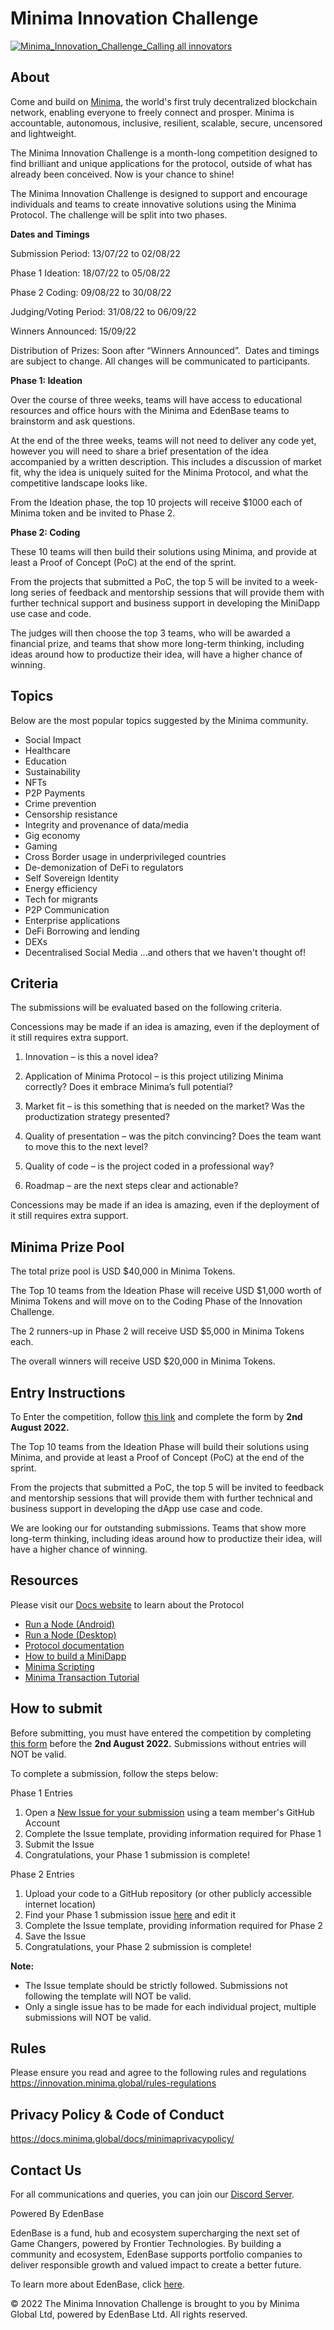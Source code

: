 # Minima Innovation Challenge
[![Minima_Innovation_Challenge_Calling all innovators](https://user-images.githubusercontent.com/92978315/178734996-2a801dcd-ad85-45c2-bfb1-951350e71380.png)](https://innovation.minima.global/)

## About
Come and build on [Minima](https://www.minima.global/), the world's first truly decentralized blockchain network, enabling everyone to freely connect and prosper. Minima is accountable, autonomous, inclusive, resilient, scalable, secure, uncensored and lightweight.

The Minima Innovation Challenge is a month-long competition designed to find brilliant and unique applications for the protocol, outside of what has already been conceived. Now is your chance to shine!

The Minima Innovation Challenge is designed to support and encourage individuals and teams to create innovative solutions using the Minima Protocol. The challenge will be split into two phases.

**Dates and Timings**

Submission Period: 13/07/22 to 02/08/22

Phase 1 Ideation: 18/07/22 to 05/08/22

Phase 2 Coding: 09/08/22 to 30/08/22

Judging/Voting Period: 31/08/22 to 06/09/22

Winners Announced: 15/09/22

Distribution of Prizes: Soon after “Winners Announced”.
‍
Dates and timings are subject to change. All changes will be communicated to participants. 

**Phase 1: Ideation**

Over the course of three weeks, teams will have access to educational resources and office hours with the Minima and EdenBase teams to brainstorm and ask questions.

At the end of the three weeks, teams will not need to deliver any code yet, however you will need to share a brief presentation of the idea accompanied by a written description. This includes a discussion of market fit, why the idea is uniquely suited for the Minima Protocol, and what the competitive landscape looks like.

From the Ideation phase, the top 10 projects will receive $1000 each of Minima token and be invited to Phase 2.


**Phase 2: Coding**

These 10 teams will then build their solutions using Minima, and provide at least a Proof of Concept (PoC) at the end of the sprint.

From the projects that submitted a PoC, the top 5 will be invited to a week-long series of feedback and mentorship sessions that will provide them with further technical support and business support in developing the MiniDapp use case and code.

The judges will then choose the top 3 teams, who will be awarded a financial prize, and teams that show more long-term thinking, including ideas around how to productize their idea, will have a higher chance of winning.

## Topics

Below are the most popular topics suggested by the Minima community. 

- Social Impact 
- Healthcare
- Education 
- Sustainability 
- NFTs 
- P2P Payments 
- Crime prevention 
- Censorship resistance 
- Integrity and provenance of data/media 
- Gig economy 
- Gaming 
- Cross Border usage in underprivileged countries 
- De-demonization of DeFi to regulators
- Self Sovereign Identity 
- Energy efficiency
- Tech for migrants  
- P2P Communication 
- Enterprise applications 
- DeFi Borrowing and lending 
- DEXs 
- Decentralised Social Media
...and others that we haven't thought of!

## Criteria
The submissions will be evaluated based on the following criteria.

Concessions may be made if an idea is amazing, even if the deployment of it still requires extra support.

1. Innovation – is this a novel idea?

2. Application of Minima Protocol – is this project utilizing Minima correctly? Does it embrace Minima’s full potential? 

3. Market fit – is this something that is needed on the market? Was the productization strategy presented?

4. Quality of presentation – was the pitch convincing? Does the team want to move this to the next level?

5. Quality of code – is the project coded in a professional way?

6. Roadmap – are the next steps clear and actionable?

Concessions may be made if an idea is amazing, even if the deployment of it still requires extra support.

## Minima Prize Pool
The total prize pool is USD $40,000 in Minima Tokens.

The Top 10 teams from the Ideation Phase will receive USD $1,000 worth of Minima Tokens and will move on to the Coding Phase of the Innovation Challenge.

The 2 runners-up in Phase 2 will receive USD $5,000 in Minima Tokens each.

The overall winners will receive USD $20,000 in Minima Tokens.

## Entry Instructions
To Enter the competition, follow [this link](https://docs.google.com/forms/d/e/1FAIpQLSdW-r1iTN2JUxaLhKZxLj4FgRnIF6yZWAXB30hj4c-vwaNuPw/viewform) and complete the form by **2nd August 2022.**

The Top 10 teams from the Ideation Phase will build their solutions using Minima, and provide at least a Proof of Concept (PoC) at the end of the sprint.

From the projects that submitted a PoC, the top 5 will be invited to feedback and mentorship sessions that will provide them with further technical and business support in developing the dApp use case and code.

We are looking our for outstanding submissions. Teams that show more long-term thinking, including ideas around how to productize their idea, will have a higher chance of winning.

## Resources
Please visit our [Docs website](https://docs.minima.global/) to learn about the Protocol

- [Run a Node (Android)](https://github.com/minima-global/innovation-challenge/blob/main/Resources/Android%20Installation%20%26%20MiniDapps%20Set%20Up%20(MIC).pdf)
- [Run a Node (Desktop)](https://github.com/minima-global/innovation-challenge/blob/main/Resources/Desktop%20Installation%20%26%20MiniDapps%20Set%20Up%20(MIC).pdf)
- [Protocol documentation](https://docs.minima.global/docs/learn/networkoverview/)
- [How to build a MiniDapp](https://github.com/minima-global/innovation-challenge/blob/main/Resources/Minidapp%20Tutorial%20v1.0.pdf)
- [Minima Scripting](https://docs.minima.global/docs/learn/scripting)
- [Minima Transaction Tutorial](https://github.com/minima-global/innovation-challenge/blob/main/Resources/Transaction_Tutorial_v0.81.pdf)

## How to submit

Before submitting, you must have entered the competition by completing [this form](https://docs.google.com/forms/d/e/1FAIpQLSdW-r1iTN2JUxaLhKZxLj4FgRnIF6yZWAXB30hj4c-vwaNuPw/viewform) before the **2nd August 2022.** Submissions without entries will NOT be valid.

To complete a submission, follow the steps below:

Phase 1 Entries
1. Open a [New Issue for your submission](https://github.com/minima-global/innovation-challenge/issues/new/choose) using a team member's GitHub Account
2. Complete the Issue template, providing information required for Phase 1 
3. Submit the Issue
4. Congratulations, your Phase 1 submission is complete!

Phase 2 Entries
1. Upload your code to a GitHub repository (or other publicly accessible internet location)
2. Find your Phase 1 submission issue [here](https://github.com/minima-global/innovation-challenge/issues) and edit it 
3. Complete the Issue template, providing information required for Phase 2 
4. Save the Issue
5. Congratulations, your Phase 2 submission is complete!

**Note:**
- The Issue template should be strictly followed. Submissions not following the template will NOT be valid.
- Only a single issue has to be made for each individual project, multiple submissions will NOT be valid.

## Rules
Please ensure you read and agree to the following rules and regulations
https://innovation.minima.global/rules-regulations


## Privacy Policy & Code of Conduct
https://docs.minima.global/docs/minimaprivacypolicy/


## Contact Us
For all communications and queries, you can join our [Discord Server](https://discord.gg/ztnSCaAMye).


Powered By EdenBase

EdenBase is a fund, hub and ecosystem supercharging the next set of Game Changers, powered by Frontier Technologies. By building a community and ecosystem, EdenBase supports portfolio companies to deliver responsible growth and valued impact to create a better future.

To learn more about EdenBase, click [here](https://edenbase.com/).

© 2022 The Minima Innovation Challenge is brought to you by Minima Global Ltd, powered by EdenBase Ltd. All rights reserved.

